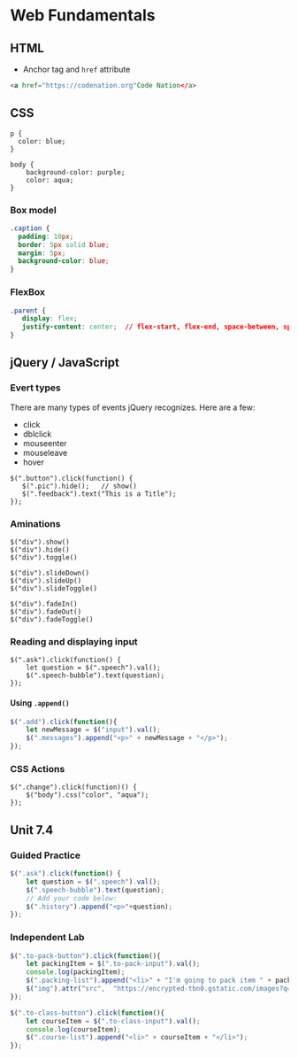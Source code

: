 # Web Fundamentals

## HTML

- Anchor tag and `href` attribute
``` html
<a href="https://codenation.org"Code Nation</a>
```

## CSS

```
p {
  color: blue;
}

body {
    background-color: purple;
    color: aqua;
}

```

### Box model

``` css
.caption {
  padding: 10px;
  border: 5px solid blue;
  margin: 5px;
  background-color: blue;
}
```

### FlexBox

``` css
.parent {
   display: flex;
   justify-content: center;  // flex-start, flex-end, space-between, space-around
}


```

## jQuery / JavaScript

### Evert types

There are many types of events jQuery recognizes.  Here are a few:
- click
- dblclick
- mouseenter
- mouseleave
- hover


```
$(".button").click(function() {
   $(".pic").hide();   // show()
   $(".feedback").text("This is a Title");
});
```

### Aminations

```
$("div").show()
$("div").hide()
$("div").toggle()

$("div").slideDown()
$("div").slideUp()
$("div").slideToggle()

$("div").fadeIn()
$("div").fadeOut()
$("div").fadeToggle()
```

### Reading and displaying input

```
$(".ask").click(function() {
    let question = $(".speech").val(); 
    $(".speech-bubble").text(question);
});
```


#### Using `.append()`

``` js
$(".add").click(function(){
    let newMessage = $("input").val();
    $(".messages").append("<p>" + newMessage + "</p>");
});
```


### CSS Actions

```
$(".change").click(function)() {
    $("body").css("color", "aqua");
});
```

## Unit 7.4

### Guided Practice

``` js
$(".ask").click(function() {
    let question = $(".speech").val();
    $(".speech-bubble").text(question);
    // Add your code below:
    $(".history").append("<p>"+question);
});
```

### Independent Lab

``` js
$(".to-pack-button").click(function(){
    let packingItem = $(".to-pack-input").val();
    console.log(packingItem);
    $(".packing-list").append("<li>" + "I'm going to pack item " + packingItem + "</li>");
    $("img").attr("src",  "https://encrypted-tbn0.gstatic.com/images?q=tbn:ANd9GcRnkntY6ZfhKPx8fKD5-va0utgWqXkcdbssOQ&usqp=CAU");
});

$(".to-class-button").click(function(){
    let courseItem = $(".to-class-input").val();
    console.log(courseItem);
    $(".course-list").append("<li>" + courseItem + "</li>");
});

```
